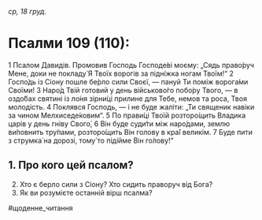 
_ср, 18 груд._

# Псалми 109 (110):
1 Псалом Давидів. Промовив Господь Господе́ві моєму: „Сядь право́руч Мене, доки не покладу́ Я Твоїх ворогів за підні́жка ногам Твоїм!“
2 Госпо́дь із Сіону пошле бе́рло сили Своєї, — пануй Ти поміж ворога́ми Своїми!
3 Наро́д Твій готовий у день військово́го побо́ру Твого, — в оздо́бах святині із ло́ня зірни́ці прилине для Тебе, немов та роса, Твоя молодість.
4 Поклявся Господь, — і не буде жаліти: „Ти священик навіки за чином Мелхиседе́ковим“.
5 По прави́ці Твоїй розторо́щить Владика царів у день гніву Свого́,
6 Він буде суди́ти між наро́дами, землю ви́повнить тру́пами, розторо́щить Він голову в кра́ї великім.
7 Буде пити з струмка́ на дорозі, тому́ то піді́йме Він го́лову!“

## 1. Про кого цей псалом?
2. Хто є берло сили з Сіону? Хто сидить праворуч від Бога?
3. Як ви розумієте останній вірш псалма?

#щоденне_читання
